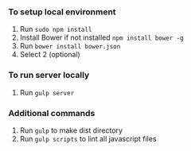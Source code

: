 

### To setup local environment
1. Run ```sudo npm install```
2. Install Bower if not installed ```npm install bower -g```
3. Run ```bower install bower.json```
4. Select 2 (optional)

### To run server locally
1. Run ```gulp server```


### Additional commands
1. Run ```gulp``` to make dist directory
2. Run ```gulp scripts``` to lint all javascript files

